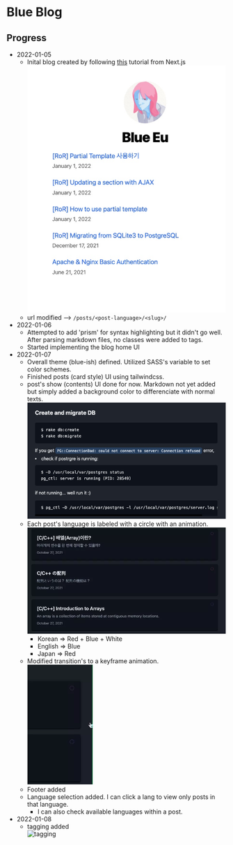 # Blue Blog

## Progress
- 2022-01-05
  + Inital blog created by following [this](https://nextjs.org/learn/basics/create-nextjs-app) tutorial from Next.js <br /><img src="./public/readme/20220105-initial.jpg" width="500" alt="Initial blog" />
  + url modified --> `/posts/<post-language>/<slug>/`
- 2022-01-06
  + Attempted to add 'prism' for syntax highlighting but it didn't go well. After parsing markdown files, no classes were added to tags.
  + Started implementing the blog home UI
- 2022-01-07
  + Overall theme (blue-ish) defined. Utilized SASS's variable to set color schemes.
  + Finished posts (card style) UI using tailwindcss.
  + post's show (contents) UI done for now. Markdown not yet added but simply added a background color to differenciate with normal texts.<br/><img src="./public/readme/20220107-show.jpg" width="500" alt="Post's content UI" />
  + Each post's language is labeled with a circle with an animation.<br/><img src="./public/readme/20220107-5.webp" width="500" alt="Post's content UI" />
    * Korean => Red + Blue + White
    * English => Blue
    * Japan => Red
  + Modified transition's to a keyframe animation.<br/><img src="./public/readme/20220107-keyframe.webp" width="150" alt="keyframe animation">
  + Footer added
  + Language selection added. I can click a lang to view only posts in that language.
    + I can also check available languages within a post.
- 2022-01-08
  + tagging added <br/><img src="./public/readme/20220108-tagging.webp" width="500" alt="tagging">